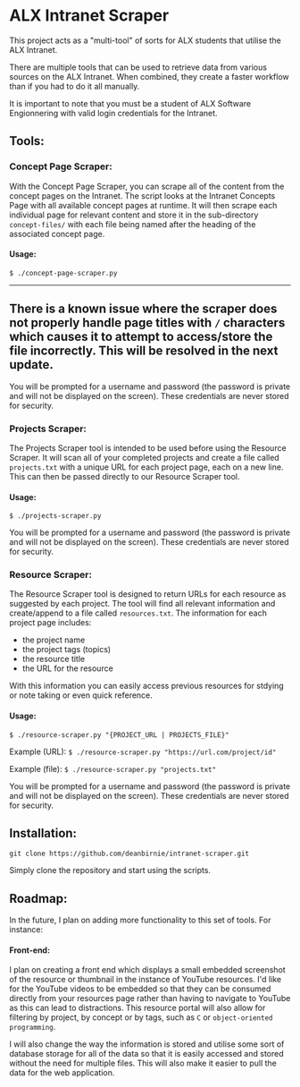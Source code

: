 # ALX Intranet Scraper

This project acts as a "multi-tool" of sorts for ALX students that utilise the ALX Intranet.

There are multiple tools that can be used to retrieve data from various sources on the ALX Intranet. When combined, they create a faster workflow than if you had to do it all manually.

It is important to note that you must be a student of ALX Software Engionnering with valid login credentials for the Intranet.

## Tools:

### Concept Page Scraper:

With the Concept Page Scraper, you can scrape all of the content from the concept pages on the Intranet. The script looks at the Intranet Concepts Page with all available concept pages at runtime. It will then scrape each individual page for relevant content and store it in the sub-directory `concept-files/` with each file being named after the heading of the associated concept page.

#### Usage:

`$ ./concept-page-scraper.py`

---
There is a known issue where the scraper does not properly handle page titles with `/` characters which causes it to attempt to access/store the file incorrectly. This will be resolved in the next update.
---

You will be prompted for a username and password (the password is private and will not be displayed on the screen). These credentials are never stored for security.

### Projects Scraper:

The Projects Scraper tool is intended to be used before using the Resource Scraper. It will scan all of your completed projects and create a file called `projects.txt` with a unique URL for each project page, each on a new line. This can then be passed directly to our Resource Scraper tool.

#### Usage:

`$ ./projects-scraper.py`

You will be prompted for a username and password (the password is private and will not be displayed on the screen). These credentials are never stored for security.

### Resource Scraper:

The Resource Scraper tool is designed to return URLs for each resource as suggested by each project. The tool will find all relevant information and create/append to a file called `resources.txt`. The information for each project page includes:
 - the project name
 - the project tags (topics)
 - the resource title
 - the URL for the resource

With this information you can easily access previous resources for stdying or note taking or even quick reference.

#### Usage:

`$ ./resource-scraper.py "{PROJECT_URL | PROJECTS_FILE}"`

Example (URL): `$ ./resource-scraper.py "https://url.com/project/id"`

Example (file): `$ ./resource-scraper.py "projects.txt"`

You will be prompted for a username and password (the password is private and will not be displayed on the screen). These credentials are never stored for security.

## Installation:

`git clone https://github.com/deanbirnie/intranet-scraper.git`

Simply clone the repository and start using the scripts.

## Roadmap:

In the future, I plan on adding more functionality to this set of tools. For instance:

#### Front-end:

I plan on creating a front end which displays a small embedded screenshot of the resource or thumbnail in the instance of YouTube resources. I'd like for the YouTube videos to be embedded so that they can be consumed directly from your resources page rather than having to navigate to YouTube as this can lead to distractions. This resource portal will also allow for filtering by project, by concept or by tags, such as `C` or `object-oriented programming`.

I will also change the way the information is stored and utilise some sort of database storage for all of the data so that it is easily accessed and stored without the need for multiple files. This will also make it easier to pull the data for the web application.